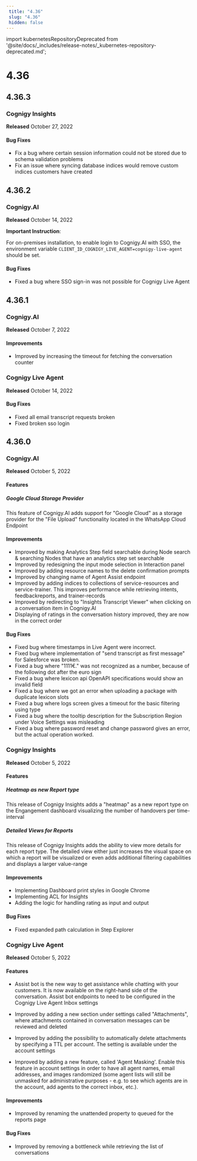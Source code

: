 ```yaml
---
 title: "4.36" 
 slug: "4.36" 
 hidden: false 
---
```


import kubernetesRepositoryDeprecated from '@site/docs/_includes/release-notes/_kubernetes-repository-deprecated.md';


# 4.36

<kubernetesRepositoryDeprecated />

## 4.36.3

### Cognigy Insights

**Released** October 27, 2022

#### Bug Fixes

- Fix a bug where certain session information could not be stored due to schema validation problems
- Fix an issue where syncing database indices would remove custom indices customers have created

## 4.36.2

### Cognigy.AI

**Released** October 14, 2022

**Important Instruction**:

For on-premises installation, to enable login to Cognigy.AI with SSO, the environment variable `CLIENT_ID_COGNIGY_LIVE_AGENT=cognigy-live-agent` should be set.

#### Bug Fixes

- Fixed a bug where SSO sign-in was not possible for Cognigy Live Agent

## 4.36.1

### Cognigy.AI

**Released** October 7, 2022

#### Improvements

- Improved by increasing the timeout for fetching the conversation counter

### Cognigy Live Agent

**Released** October 14, 2022

#### Bug Fixes

- Fixed all email transcript requests broken
- Fixed broken sso login

## 4.36.0

### Cognigy.AI

**Released** October 5, 2022

#### Features

##### Google Cloud Storage Provider

This feature of Cognigy.AI adds support for "Google Cloud" as a storage provider for the "File Upload" functionality located in the WhatsApp Cloud Endpoint

#### Improvements

- Improved by making Analytics Step field searchable during Node search & searching Nodes that have an analytics step set searchable
- Improved by redesigning the input mode selection in Interaction panel
- Improved by adding resource names to the delete confirmation prompts
- Improved by changing name of Agent Assist endpoint
- Improved by adding indices to collections of service-resources and service-trainer. This improves performance while retrieving intents, feedbackreports, and trainer-records
- Improved by redirecting to "Insights Transcript Viewer" when clicking on a conversation item in Cognigy.AI
- Displaying of ratings in the conversation history improved, they are now in the correct order

#### Bug Fixes

- Fixed bug where timestamps in Live Agent were incorrect.
- Fixed bug where implementation of "send transcript as first message" for Salesforce was broken.
- Fixed a bug where "1111€." was not recognized as a number, because of the following dot after the euro sign
- Fixed a bug where lexicon api OpenAPI specifications would show an invalid field
- Fixed a bug where we got an error when uploading a package with duplicate lexicon slots
- Fixed a bug where logs screen gives a timeout for the basic filtering using type
- Fixed a bug where the tooltip description for the Subscription Region under Voice Settings was misleading
- Fixed a bug where password reset and change password gives an error, but the actual operation worked.

### Cognigy Insights

**Released** October 5, 2022

#### Features

##### Heatmap as new Report type

This release of Cognigy Insights adds a "heatmap" as a new report type on the Engangement dashboard visualizing the number of handovers per time-interval

##### Detailed Views for Reports

This release of Cognigy Insights adds the ability to view more details for each report type. The detailed view either just increases the visual space on which a report will be visualized or even adds additional filtering capabilities and displays a larger value-range

#### Improvements

- Implementing Dashboard print styles in Google Chrome
- Implementing ACL for Insights
- Adding the logic for handling rating as input and output

#### Bug Fixes

- Fixed expanded path calculation in Step Explorer

### Cognigy Live Agent

**Released** October 5, 2022

#### Features

- Assist bot is the new way to get assistance while chatting with your customers. It is now available on the right-hand side of the conversation. Assist bot endpoints to need to be configured in the Cognigy Live Agent Inbox settings

- Improved by adding a new section under settings called "Attachments", where attachments contained in conversation messages can be reviewed and deleted

- Improved by adding the possibility to automatically delete attachments by specifying a TTL per account. The setting is available under the account settings

- Improved by adding a new feature, called 'Agent Masking'. Enable this feature in account settings in order to have all agent names, email addresses, and images randomized (some agent lists will still be unmasked for administrative purposes - e.g. to see which agents are in the account, add agents to the correct inbox, etc.).

#### Improvements

- Improved by renaming the unattended property to queued for the reports page

#### Bug Fixes

- Improved by removing a bottleneck while retrieving the list of conversations
